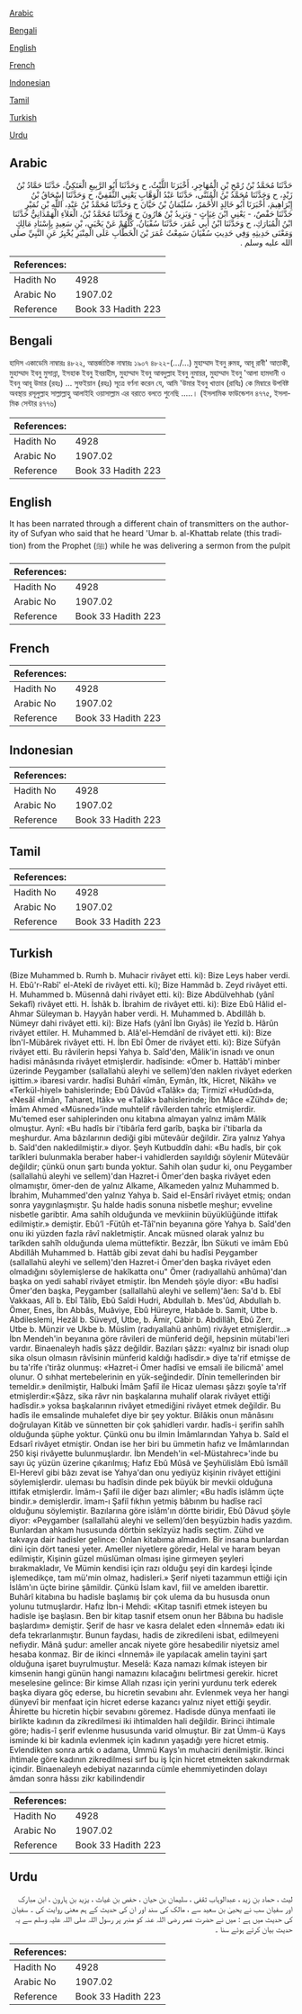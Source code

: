 [Arabic](#arabic)

[Bengali](#bengali)

[English](#english)

[French](#french)

[Indonesian](#indonesian)

[Tamil](#tamil)

[Turkish](#turkish)

[Urdu](#urdu)

## Arabic


<div dir="rtl" lang="ar" style={{fontSize:'larger',backgroundColor:'#f8f9fa',padding:20}}>
حَدَّثَنَا مُحَمَّدُ بْنُ رُمْحِ بْنِ الْمُهَاجِرِ، أَخْبَرَنَا اللَّيْثُ، ح وَحَدَّثَنَا أَبُو الرَّبِيعِ الْعَتَكِيُّ، حَدَّثَنَا حَمَّادُ بْنُ زَيْدٍ، ح وَحَدَّثَنَا مُحَمَّدُ بْنُ الْمُثَنَّى، حَدَّثَنَا عَبْدُ الْوَهَّابِ يَعْنِي الثَّقَفِيَّ، ح وَحَدَّثَنَا إِسْحَاقُ بْنُ إِبْرَاهِيمَ، أَخْبَرَنَا أَبُو خَالِدٍ الأَحْمَرُ، سُلَيْمَانُ بْنُ حَيَّانَ ح وَحَدَّثَنَا مُحَمَّدُ بْنُ عَبْدِ، اللَّهِ بْنِ نُمَيْرٍ حَدَّثَنَا حَفْصٌ، - يَعْنِي ابْنَ غِيَاثٍ - وَيَزِيدُ بْنُ هَارُونَ ح وَحَدَّثَنَا مُحَمَّدُ بْنُ، الْعَلاَءِ الْهَمْدَانِيُّ حَدَّثَنَا ابْنُ الْمُبَارَكِ، ح وَحَدَّثَنَا ابْنُ أَبِي عُمَرَ، حَدَّثَنَا سُفْيَانُ، كُلُّهُمْ عَنْ يَحْيَى، بْنِ سَعِيدٍ بِإِسْنَادِ مَالِكٍ وَمَعْنَى حَدِيثِهِ وَفِي حَدِيثِ سُفْيَانَ سَمِعْتُ عُمَرَ بْنَ الْخَطَّابِ عَلَى الْمِنْبَرِ يُخْبِرُ عَنِ النَّبِيِّ صلى الله عليه وسلم ‏.‏
</div>
<div style={{backgroundColor:'#f8f9fa',padding:20, marginBottom: 10}}><table> <thead> <tr> <th>References:</th> <th></th> </tr> </thead> <tbody><tr><td>Hadith No</td><td>4928</td></tr><tr><td>Arabic No</td><td>1907.02</td></tr><tr><td>Reference</td><td>Book 33 Hadith 223</td></tr></tbody></table></div>

## Bengali


<div dir="ltr" lang="bn" style={{fontSize:'larger',backgroundColor:'#f8f9fa',padding:20}}>
হাদিস একাডেমি নাম্বারঃ ৪৮২২, আন্তর্জাতিক নাম্বারঃ ১৯০৭ ৪৮২২-(.../...) মুহাম্মাদ ইবনু রুমহ, আবূ রাবী' আতাকী, মুহাম্মাদ ইবনু মুসান্না, ইসহাক ইবনু ইবরাহীম, মুহাম্মাদ ইবনু আবদুল্লাহ ইবনু নুমায়র, মুহাম্মাদ ইবনু 'আলা হামদানী ও ইবনু আবূ উমার (রহঃ) ... সুফইয়ান (রহঃ) সূত্রে বর্ণনা করেন যে, আমি 'উমার ইবনু খাত্তাব (রাযিঃ) কে মিম্বারে উপবিষ্ট অবস্থায় রসূলুল্লাহ সাল্লাল্লাহু আলাইহি ওয়াসাল্লাম এর বরাতে বলতে শুনেছি .....। (ইসলামিক ফাউন্ডেশন ৪৭৭৫, ইসলামিক সেন্টার ৪৭৭৬)
</div>
<div style={{backgroundColor:'#f8f9fa',padding:20, marginBottom: 10}}><table> <thead> <tr> <th>References:</th> <th></th> </tr> </thead> <tbody><tr><td>Hadith No</td><td>4928</td></tr><tr><td>Arabic No</td><td>1907.02</td></tr><tr><td>Reference</td><td>Book 33 Hadith 223</td></tr></tbody></table></div>

## English


<div dir="ltr" lang="en" style={{fontSize:'larger',backgroundColor:'#f8f9fa',padding:20}}>
It has been narrated through a different chain of transmitters on the authority of Sufyan who said that he heard 'Umar b. al-Khattab relate (this tradition) from the Prophet (ﷺ) while he was delivering a sermon from the pulpit
</div>
<div style={{backgroundColor:'#f8f9fa',padding:20, marginBottom: 10}}><table> <thead> <tr> <th>References:</th> <th></th> </tr> </thead> <tbody><tr><td>Hadith No</td><td>4928</td></tr><tr><td>Arabic No</td><td>1907.02</td></tr><tr><td>Reference</td><td>Book 33 Hadith 223</td></tr></tbody></table></div>

## French


<div dir="ltr" lang="fr" style={{fontSize:'larger',backgroundColor:'#f8f9fa',padding:20}}>

</div>
<div style={{backgroundColor:'#f8f9fa',padding:20, marginBottom: 10}}><table> <thead> <tr> <th>References:</th> <th></th> </tr> </thead> <tbody><tr><td>Hadith No</td><td>4928</td></tr><tr><td>Arabic No</td><td>1907.02</td></tr><tr><td>Reference</td><td>Book 33 Hadith 223</td></tr></tbody></table></div>

## Indonesian


<div dir="ltr" lang="id" style={{fontSize:'larger',backgroundColor:'#f8f9fa',padding:20}}>

</div>
<div style={{backgroundColor:'#f8f9fa',padding:20, marginBottom: 10}}><table> <thead> <tr> <th>References:</th> <th></th> </tr> </thead> <tbody><tr><td>Hadith No</td><td>4928</td></tr><tr><td>Arabic No</td><td>1907.02</td></tr><tr><td>Reference</td><td>Book 33 Hadith 223</td></tr></tbody></table></div>

## Tamil


<div dir="ltr" lang="ta" style={{fontSize:'larger',backgroundColor:'#f8f9fa',padding:20}}>

</div>
<div style={{backgroundColor:'#f8f9fa',padding:20, marginBottom: 10}}><table> <thead> <tr> <th>References:</th> <th></th> </tr> </thead> <tbody><tr><td>Hadith No</td><td>4928</td></tr><tr><td>Arabic No</td><td>1907.02</td></tr><tr><td>Reference</td><td>Book 33 Hadith 223</td></tr></tbody></table></div>

## Turkish


<div dir="ltr" lang="tr" style={{fontSize:'larger',backgroundColor:'#f8f9fa',padding:20}}>
(Bize Muhammed b. Rumh b. Muhacir rivâyet etti. ki): Bize Leys haber verdi. H. Ebû'r-Rabî' el-Atekî de rivâyet etti. ki); Bize Hammâd b. Zeyd rivâyet etti. H. Muhammed b. Müsennâ dahi rivâyet etti. ki): Bize Abdülvehhab (yânî Sekafî) rivâyet etti. H. İshâk b. İbrahim de rivâyet etti. ki): Bize Ebû Hâlid el-Ahmar Süleyman b. Hayyân haber verdi. H. Muhammed b. Abdillâh b. Nümeyr dahi rivâyet etti. ki): Bize Hafs (yânî İbn Gıyâs) ile Yezîd b. Hârûn rivâyet ettiler. H. Muhammed b. Alâ'el-Hemdânî de rivâyet etti. ki): Bize İbn'l-Mübârek rivâyet etti. H. İbn Ebî Ömer de rivâyet etti. ki): Bize Süfyân rivâyet etti. Bu râvilerin hepsi Yahya b. Saîd'den, Mâlik'in isnadı ve onun hadisi mânâsında rivâyet etmişlerdir. hadîsinde: «Ömer b. Hattâb'i minber üzerinde Peygamber (sallallahü aleyhi ve sellem)’den naklen rivâyet ederken işittim.» ibaresi vardır. hadîsi Buhârî «îmân, Eymân, Itk, Hicret, Nikâh» ve «Terkül-hiyel» bahislerinde; Ebû Dâvûd «Talâk» da; Tirmizî «Hudûd»da, «Nesâî «İmân, Taharet, Itâk» ve «Talâk» bahislerinde; İbn Mâce «Zühd» de; İmâm Ahmed «Müsned»’inde muhtelif râvîlerden tahrîc etmişlerdir. Mu'temed eser sahiplerinden onu kitabına almayan yalnız imâm Mâlik olmuştur. Aynî: «Bu hadîs bir i'tibârîa ferd garîb, başka bir i'tibarla da meşhurdur. Ama bâzılarının dediği gibi mütevâür değildir. Zira yalnız Yahya b. Saîd'den nakledilmiştir.» diyor. Şeyh Kutbuddîn dahi: «Bu hadîs, bir çok tarîkleri bulunmakla beraber haber-i vahidlerden sayıldığı söylenir Mütevâür değildir; çünkü onun şartı bunda yoktur. Sahih olan şudur ki, onu Peygamber (sallallahü aleyhi ve sellem)'dan Hazret-i Ömer'den başka rivâyet eden olmamıştır, ömer-den de yalnız Alkame, Alkameden yalnız Muhammed b. İbrahim, Muhammed'den yalnız Yahya b. Said el-Ensârî rivâyet etmiş; ondan sonra yaygınlaşmıştır. Şu halde hadis sonuna nisbetle meşhur; evveline nisbetle garibtir. Ama sahîh olduğunda ve mevkiinin büyüklüğünde ittifak edilmiştir.» demiştir. Ebû’l -Fütûh et-Tâî'nin beyanına göre Yahya b. Saîd'den onu iki yüzden fazla râvî nakletmiştir. Ancak müsned olarak yalnız bu tarîkden sahîh olduğunda ulema müttefiktir. Bezzâr, İbn Sükuti ve imâm Ebû Abdillâh Muhammed b. Hattâb gibi zevat dahi bu hadîsi Peygamber (sallallahü aleyhi ve sellem)'den Hazret-i Ömer'den başka rivâyet eden olmadığını söylemişlerse de hakîkatta onu" Ömer (radıyallahü anhûma)'dan başka on yedi sahabî rivâyet etmiştir. İbn Mendeh şöyle diyor: «Bu hadîsi Ömer'den başka, Peygamber (sallallahü aleyhi ve sellem)'âen: Sa'd b. Ebî Vakkaas, Alî b. Ebî Tâlib, Ebû Saîdi Hudri, Abdullah b. Mes'ûd, Abdullah b. Ömer, Enes, İbn Abbâs, Muâviye, Ebû Hüreyre, Habâde b. Samit, Utbe b. Abdileslemi, Hezâl b. Süveyd, Utbe, b. Âmir, Câbir b. Abdillâh, Ebû Zerr, Utbe b. Münzir ve Ukbe b. Müslim (radıyallahü anhûm) rivâyet etmişlerdir...» İbn Mendeh'in beyanına göre râvileri de münferid değil, hepsinin mütabi'leri vardır. Binaenaleyh hadîs şâzz değildir. Bazıları şâzzı: «yalnız bir isnadı olup sika olsun olmasın râvîsinin münferid kaldığı hadîsdir.» diye ta'rif etmişse de bu ta'rîfe ı'tirâz olunmuş: «Hazret-i Ömer hadîsi ve emsali ile bilicmâ' amel olunur. O sıhhat mertebelerinin en yük-seğindedir. Dînin temellerinden bir temeldir.» denilmiştir, Halbuki İmâm Şafiî ile Hicaz uleması şâzzı şoyîe ta'rîf etmişlerdir:«Şâzz, sika râvr nin başkalarına muhalif olarak rivâyet ettiği hadîsdir.» yoksa başkalarının rivâyet etmediğini rivâyet etmek değildir. Bu hadîs ile emsalinde muhalefet diye bir şey yoktur. Bilâkis onun mânâsını doğrulayan Kitâb ve sünnetten bir çok şahidleri vardır. hadîs-i şerifin sahîh olduğunda şüphe yoktur. Çünkü onu bu ilmin İmâmlarından Yahya b. Saîd el Edsarî rivâyet etmiştir. Ondan ise her biri bu ümmetin hafız ve İmâmlarından 250 kişi rivâyette bulunmuşlardır. İbn Mendeh'in «el-Müstahrec»'inde bu sayı üç yüzün üzerine çıkarılmış; Hafız Ebû Mûsâ ve Şeyhülislâm Ebû îsmâîl El-Herevî gibi bâzı zevat ise Yahya'dan onu yediyüz kişinin rivâyet ettiğini söylemişlerdir. uleması bu hadîsin dinde pek büyük bir mevkii olduğuna ittifak etmişlerdir. İmâm-ı Şafiî ile diğer bazı alimler; «Bu hadîs islâmm üçte bindir.» demişlerdir. îmam-ı Şafiî fıkhın yetmiş bâbınm bu hadîse racî olduğunu söylemiştir. Bazılarına göre islâm'ın dörtte biridir, Ebû Dâvud şöyle diyor: «Peygamber (sallallahü aleyhi ve sellem)’den beşyüzbin hadis yazdım. Bunlardan ahkam hususunda dörtbin sekîzyüz hadîs seçtim. Zühd ve takvaya dair hadisler gelince: Onlan kitabıma almadım. Bir insana bunlardan dini için dört tanesi yeter. Ameller niyetlere göredir, Helal ve haram beyan edilmiştir, Kişinin güzel müslüman olması işine girmeyen şeyleri bırakmakladır, Ve Mümin kendisi için razı olduğu şeyi din kardeşi İçinde işlemedikçe, tam mü'min olmaz, hadisleri.» Şerif niyeti tazammun ettiği için İslâm'ın üçte birine şâmildir. Çünkü İslam kavl, fiil ve amelden ibarettir. Buhârî kitabına bu hadisle başlamış bir çok ulema da bu hususda onun yolunu tutmuşlardır. Hafız İbn-i Mehdi: «Kitap tasnifi etmek isteyen bu hadisle işe başlasın. Ben bir kitap tasnif etsem onun her Bâbına bu hadisle başlardım» demiştir. Şerif de hasr ve kasra delalet eden «İnnemâ» edatı iki defa tekrarlanmıştır. Bunun faydası, hadis de zikredileni isbat, edilmeyeni nefiydir. Mânâ şudur: ameller ancak niyete göre hesabedilir niyetsiz amel hesaba konmaz. Bir de ikinci «İnnemâ» ile yapılacak amelin tayini şart olduğuna işaret buyrulmuştur. Meselâ: Kaza namazı kılmak isteyen bir kimsenin hangi günün hangi namazını kılacağını belirtmesi gerekir. hicret meselesine gelince: Bir kimse Allah rızası için yerini yurdunu terk ederek başka diyara göç ederse, bu hicretin sevabını ahr. Evlenmek veya her hangi dünyevî bir menfaat için hicret ederse kazancı yalnız niyet ettiği şeydir. Âhirette bu hicretin hiçbir sevabını göremez. Hadisde dünya menfaati ile birlikte kadının da zikredilmesi iki ihtimalden hali değildir. Birinci ihtimale göre; hadis-î şerif evlenme hususunda varid olmuştur. Bir zat Ümm-ü Kays isminde ki bir kadınla evlenmek için kadının yaşadığı yere hicret etmiş. Evlendikten sonra artık o adama, Ummü Kays'ın muhaciri denilmiştir. îkinci ihtimale göre kadının zikredilmesi sırf bu iş İçin hicret etmekten sakındırmak içindir. Binaenaleyh edebiyat nazarında cümle ehemmiyetinden dolayı âmdan sonra hâssı zikr kabilindendir
</div>
<div style={{backgroundColor:'#f8f9fa',padding:20, marginBottom: 10}}><table> <thead> <tr> <th>References:</th> <th></th> </tr> </thead> <tbody><tr><td>Hadith No</td><td>4928</td></tr><tr><td>Arabic No</td><td>1907.02</td></tr><tr><td>Reference</td><td>Book 33 Hadith 223</td></tr></tbody></table></div>

## Urdu


<div dir="rtl" lang="ur" style={{fontSize:'larger',backgroundColor:'#f8f9fa',padding:20}}>
لیث ، حماد بن زید ، عبدالوہاب ثقفی ، سلیمان بن حیان ، حفص بن غیاث ، یزید بن ہارون ، ابن مبارک اور سفیان سب نے یحییٰ بن سعید سے ، مالک کی سند اور ان کی حدیث کے ہم معنی روایت کی ۔ سفیان کی حدیث میں ہے : میں نے حضرت عمر رضی اللہ عنہ کو منبر پر رسول اللہ صلی اللہ علیہ وسلم سے یہ حدیث بیان کرتے ہوئے سنا ۔
</div>
<div style={{backgroundColor:'#f8f9fa',padding:20, marginBottom: 10}}><table> <thead> <tr> <th>References:</th> <th></th> </tr> </thead> <tbody><tr><td>Hadith No</td><td>4928</td></tr><tr><td>Arabic No</td><td>1907.02</td></tr><tr><td>Reference</td><td>Book 33 Hadith 223</td></tr></tbody></table></div>